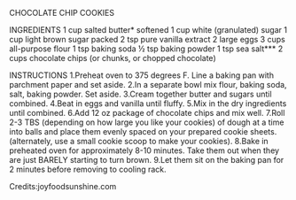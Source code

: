CHOCOLATE CHIP COOKIES

INGREDIENTS
1 cup salted butter* softened
1 cup white (granulated) sugar
1 cup light brown sugar packed
2 tsp pure vanilla extract
2 large eggs
3 cups all-purpose flour
1 tsp baking soda
½ tsp baking powder
1 tsp sea salt***
2 cups chocolate chips (or chunks, or chopped chocolate)

INSTRUCTIONS
1.Preheat oven to 375 degrees F. Line a baking pan with parchment paper and set aside.
2.In a separate bowl mix flour, baking soda, salt, baking powder. Set aside.
3.Cream together butter and sugars until combined.
4.Beat in eggs and vanilla until fluffy.
5.Mix in the dry ingredients until combined.
6.Add 12 oz package of chocolate chips and mix well.
7.Roll 2-3 TBS (depending on how large you like your cookies) of dough at a time into balls and place them evenly spaced on your prepared cookie sheets. (alternately, use a small cookie scoop to make your cookies).
8.Bake in preheated oven for approximately 8-10 minutes. Take them out when they are just BARELY starting to turn brown.
9.Let them sit on the baking pan for 2 minutes before removing to cooling rack.

Credits:joyfoodsunshine.com